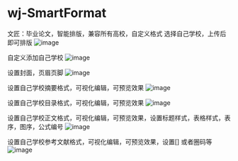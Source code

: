 # wj-SmartFormat
文匠：毕业论文，智能排版，兼容所有高校，自定义格式
选择自己学校，上传后即可排版
![image](https://github.com/user-attachments/assets/9102c12b-708e-44e9-bb84-b0585d10a12f)

自定义添加自己学校
![image](https://github.com/user-attachments/assets/9965ef25-b485-46db-997b-d74db82886c6)

设置封面，页眉页脚
![image](https://github.com/user-attachments/assets/bce680b7-3c42-487f-958d-7b0b6c9274ae)

设置自己学校摘要格式，可视化编辑，可预览效果
![image](https://github.com/user-attachments/assets/14304923-1ed3-46c9-96d4-8a8eadc0af89)

设置自己学校目录格式，可视化编辑，可预览效果
![image](https://github.com/user-attachments/assets/721907af-aa78-4a59-b53b-5376301d1474)

设置自己学校正文格式，可视化编辑，可预览效果，设置标题样式，表格样式，表序，图序，公式编号
![image](https://github.com/user-attachments/assets/eecde241-b35d-49a0-9fe4-cb8d57e9e099)

设置自己学校参考文献格式，可视化编辑，可预览效果，设置[] 或者圈码等
![image](https://github.com/user-attachments/assets/af3ed346-640f-4d8d-a5ad-71617a6f6c12)

